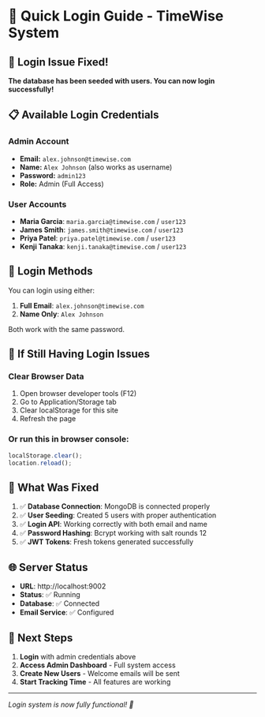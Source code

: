 # 🚀 Quick Login Guide - TimeWise System

## 🔧 Login Issue Fixed!

**The database has been seeded with users. You can now login successfully!**

## 📋 Available Login Credentials

### Admin Account
- **Email:** `alex.johnson@timewise.com`
- **Name:** `Alex Johnson` (also works as username)
- **Password:** `admin123`
- **Role:** Admin (Full Access)

### User Accounts
- **Maria Garcia**: `maria.garcia@timewise.com` / `user123`
- **James Smith**: `james.smith@timewise.com` / `user123`
- **Priya Patel**: `priya.patel@timewise.com` / `user123`
- **Kenji Tanaka**: `kenji.tanaka@timewise.com` / `user123`

## 🔐 Login Methods

You can login using either:
1. **Full Email**: `alex.johnson@timewise.com`
2. **Name Only**: `Alex Johnson`

Both work with the same password.

## 🔧 If Still Having Login Issues

### Clear Browser Data
1. Open browser developer tools (F12)
2. Go to Application/Storage tab
3. Clear localStorage for this site
4. Refresh the page

### Or run this in browser console:
```javascript
localStorage.clear();
location.reload();
```

## 🎯 What Was Fixed

1. ✅ **Database Connection**: MongoDB is connected properly
2. ✅ **User Seeding**: Created 5 users with proper authentication
3. ✅ **Login API**: Working correctly with both email and name
4. ✅ **Password Hashing**: Bcrypt working with salt rounds 12
5. ✅ **JWT Tokens**: Fresh tokens generated successfully

## 🌐 Server Status
- **URL**: http://localhost:9002
- **Status**: ✅ Running 
- **Database**: ✅ Connected
- **Email Service**: ✅ Configured

## 🎉 Next Steps

1. **Login** with admin credentials above
2. **Access Admin Dashboard** - Full system access
3. **Create New Users** - Welcome emails will be sent
4. **Start Tracking Time** - All features are working

---
*Login system is now fully functional! 🎉*